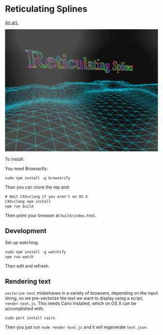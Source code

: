 # Reticulating Splines

[An art.](https://ipfs.io/ipfs/QmWNFXedq1vrnxkwvHBciz7HhHSG6yCFwAtNUfdACPxL6E)

[![Screenshot of the art, consisting of the text "Reticulating Splines" floating as a rainbow outline over a blue wireframe sea.](screenshot.png)](https://ipfs.io/ipfs/QmWNFXedq1vrnxkwvHBciz7HhHSG6yCFwAtNUfdACPxL6E)

To install:

You need Browserify:

```
sudo npm install -g browserify
```

Than you can clone the rep and:

```
# Omit CXX=clang if you aren't on OS X
CXX=clang npm install
npm run build
```

Then point your browser at `build/index.html`.

## Development

Set up watching:

```
sudo npm install -g watchify
npm run watch
```

Then edit and refresh.

## Rendering text

`vectorize-text` misbehaves in a variety of browsers, depending on the input string, so we pre-vectorize the text we want to display using a script, `render-text.js`. This needs Cairo installed, which on OS X can be accomplished with:

```
sudo port install cairo
```

Then you just run `node render-text.js` and it will regenerate `text.json`.

